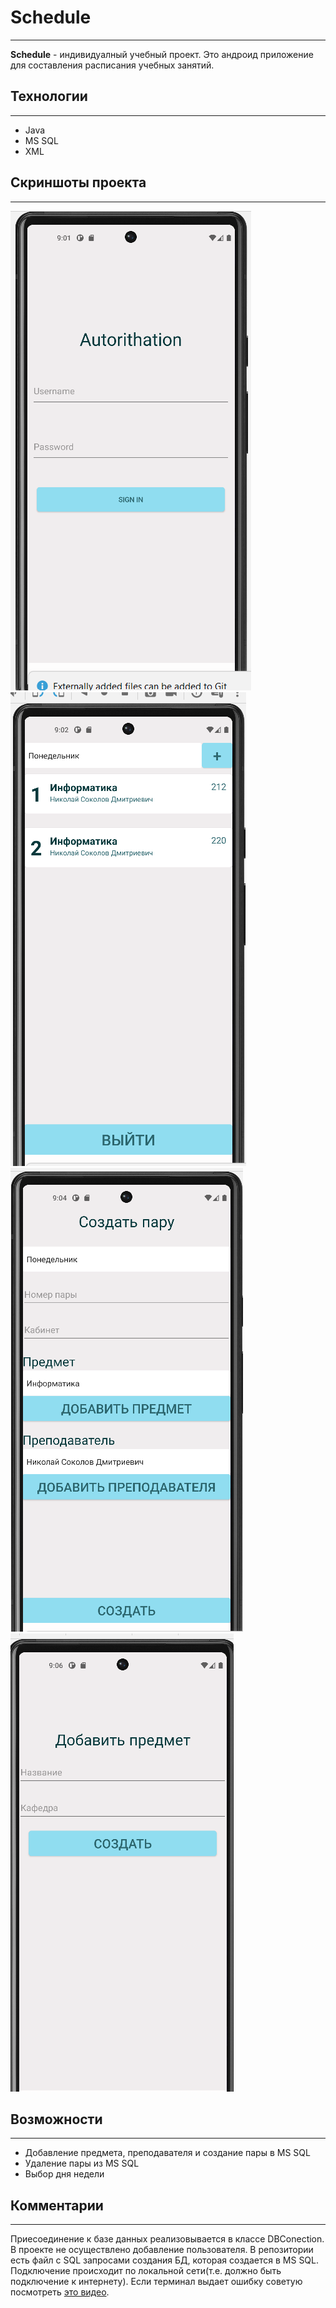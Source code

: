 # Schedule
---
__Schedule__ - индивидуалный учебный проект. Это андроид приложение для составления расписания учебных занятий. 

## Технологии
---
* Java
* MS SQL
* XML

## Скриншоты проекта
---
![Авторизация](autorithation.png)
![main](main.png)
![addSc](addSchedule.png)
![addC](addCourse.png)

## Возможности
---
* Добавление предмета, преподавателя и создание пары в MS SQL
* Удаление пары из MS SQL
* Выбор дня недели 

## Комментарии
---
Приесоединение к базе данных реализовывается в классе DBConection. В проекте не осуществлено добавление пользователя. В репозитории есть файл с SQL запросами создания БД, которая создается в MS SQL. Подключение происходит по локальной сети(т.е. должно быть подключение к интернету). Если терминал выдает ошибку советую посмотреть [это видео](https://www.youtube.com/watch?v=w6OAOViHAUE).